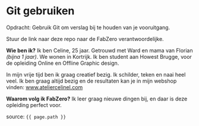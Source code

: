 # Git gebruiken

Opdracht: Gebruik Git om verslag bij te houden van je vooruitgang.

Stuur de link naar deze repo naar de FabZero verantwoordelijke.

**Wie ben ik?** Ik ben Celine, 25 jaar. Getrouwd met Ward en mama van Florian _(bijna 1 jaar)_. We wonen in Kortrijk.
Ik ben student aan Howest Brugge, voor de opleiding Online en Offline Graphic design.

In mijn vrije tijd ben ik graag creatief bezig. Ik schilder, teken en naai heel veel. Ik ben graag altijd bezig en de resultaten kan je in mijn webshop vinden: www.ateliercelinel.com


**Waarom volg ik FabZero?** Ik leer graag nieuwe dingen bij, en daar is deze opleiding perfect voor.

source: `{{ page.path }}`
